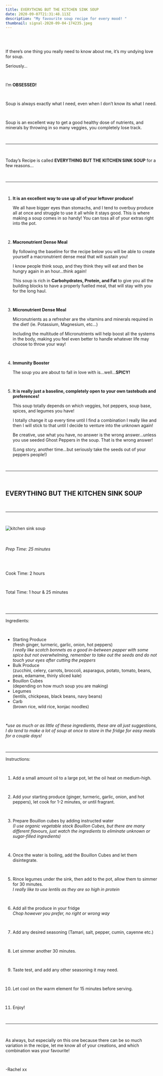 ```yaml
---
title: EVERYTHING BUT THE KITCHEN SINK SOUP
date: 2020-09-07T21:31:48.113Z
description: "My favourite soup recipe for every mood! "
thumbnail: signal-2020-09-04-174235.jpeg
---
```

<br>

<br>

If there’s one thing you really need to know about me, it’s my undying love for soup. 
<br>

Seriously…

<br>

I’m **OBSESSED!**

<br>

Soup is always exactly what I need, even when I don’t know its what I need.

<br>

Soup is an excellent way to get a good healthy dose of nutrients, and minerals by throwing in so many veggies, you completely lose track. 

<br>

- - -

<br>

Today’s Recipe is called **EVERYTHING BUT THE KITCHEN SINK SOUP** for a few reasons…

<br>

- - -

<br>

1. **It is an excellent way to use up all of your leftover produce!**
   <br>

   We all have bigger eyes than stomachs, and I tend to overbuy produce all at once and struggle to use it all while it stays good. This is where making a soup comes in so handy! You can toss all of your extras right into the pot.

<br>

2. **Macronutrient Dense Meal**
   <br>

   By following the baseline for the recipe below you will be able to create yourself a macronutrient dense meal that will sustain you!

   I know people think soup, and they think they will eat and then be hungry again in an hour…think again! 
   <br>

   This soup is rich in **Carbohydrates, Protein, and Fat** to give you all the building blocks to have a properly fuelled meal, that will stay with you for the long haul.

<br>

3. **Micronutrient Dense Meal**
   <br>

   Micronutrients as a refresher are the vitamins and minerals required in the diet! (ie. Potassium, Magnesium, etc…)

   Including the multitude of Micronutrients will help boost all the systems in the body, making you feel even better to handle whatever life may choose to throw your way!

<br>

4. **Immunity Booster**
   <br>

   The soup you are about to fall in love with is…well…**SPICY!**

<br>

5. **It is really just a baseline, completely open to your own tastebuds and preferences!**
   <br>

   This soup totally depends on which veggies, hot peppers, soup base, spices, and legumes you have!
   <br>

   I totally change it up every time until I find a combination I really like and then I will stick to that until I decide to venture into the unknown again! 
   <br>

   Be creative, use what you have, no answer is the wrong answer…unless you use seeded Ghost Peppers in the soup. That is the wrong answer! 
   <br>

   (Long story, another time…but seriously take the seeds out of your peppers people!)

<br>

- - -

<br>

## EVERYTHING BUT THE KITCHEN SINK SOUP

<br>

- - -

<br>

![kitchen sink soup](img_0470.jpg "soup")

<br>

###### Prep Time: 25 minutes

<br>

Cook Time: 2 hours

<br>

Total Time: 1 hour & 25 minutes

<br>

<br>

- - -

Ingredients:

<br>

* Starting Produce 
  <br>
  (fresh ginger, turmeric, garlic, onion, hot peppers) 
  <br>*I really like scotch bonnets as a good in-between pepper with some spice but not overwhelming, remember to take out the seeds and do not touch your eyes after cutting the peppers*
* Bulk Produce 
  <br>
  (zucchini, celery, carrots, broccoli, asparagus, potato, tomato, beans, peas, edamame, thinly sliced kale)
* Bouillon Cubes 
  <br>
  (depending on how much soup you are making)
* Legumes 
  <br>
  (lentils, chickpeas, black beans, navy beans)
* Carb 
  <br>
  (brown rice, wild rice, konjac noodles)

<br>

*\*use as much or as little of these ingredients, these are all just suggestions, I do tend to make a lot of soup at once to store in the fridge for easy meals for a couple days!*

<br>

- - -

Instructions:

<br>

1. Add a small amount oil to a large pot, let the oil heat on medium-high.


   <br>


2. Add your starting produce (ginger, turmeric, garlic, onion, and hot peppers), let cook for 1-2 minutes, or until fragrant.


   <br>


3. Prepare Bouillon cubes by adding instructed water 
   <br>*(I use organic vegetable stock Bouillon Cubes, but there are many different flavours, just watch the ingredients to eliminate unknown or sugar-filled ingredients)*


     <br>


4. Once the water is boiling, add the Bouillon Cubes and let them disintegrate.


   <br>


5. Rince legumes under the sink, then add to the pot, allow them to simmer for 30 minutes.
      <br> *I really like to use lentils as they are so high in protein*


   <br>


6. Add all the produce in your fridge 
   <br>
     *Chop however you prefer, no right or wrong way*


   <br>


7. Add any desired seasoning (Tamari, salt, pepper, cumin, cayenne etc.)


   <br>


8. Let simmer another 30 minutes.


   <br>


9. Taste test, and add any other seasoning it may need.


   <br>


10. Let cool on the warm element for 15 minutes before serving.


    <br>


11. Enjoy!

<br>

- - -

<br>

As always, but especially on this one because there can be so much variation in the recipe, let me know all of your creations, and which combination was your favourite!

<br>

\-Rachel xx